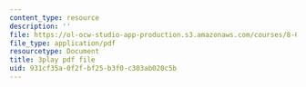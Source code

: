 ```yaml
---
content_type: resource
description: ''
file: https://ol-ocw-studio-app-production.s3.amazonaws.com/courses/8-01sc-classical-mechanics-fall-2016/931cf35a0f2fbf25b3f0c303ab020c5b_z0xyQKalezI.pdf
file_type: application/pdf
resourcetype: Document
title: 3play pdf file
uid: 931cf35a-0f2f-bf25-b3f0-c303ab020c5b
---
```

